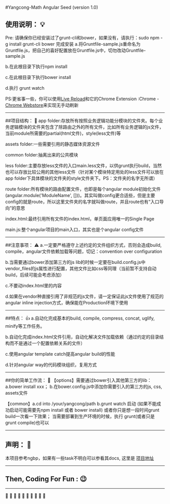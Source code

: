 #Yangcong-Math Angular Seed (version 1.0)
## 使用说明： :bulb:
Pre: 请确保你已经安装过了grunt-cli和bower，如果没有，请执行：sudo npm -g install grunt-cli bower  完成安装
a.将Gruntfile-sample.js重命名为Gruntfile.js，把自己的喜好配置放在Gruntfile.js中，切勿改动Gruntfile-sample.js

b.在此根目录下执行npm install

c.在此根目录下执行bower install

d.执行 grunt watch

PS:更省事一些，你可以使用[Live Reload](http://livereload.com/)和它的Chrome Extension :Chrome - [Chrome Webstore](https://chrome.google.com/webstore/detail/livereload/jnihajbhpnppcggbcgedagnkighmdlei)来实现无手动刷新

******************************************************************************************

##项目结构： :file_folder:
  app folder:存放所有按照业务逻辑功能分模块的文件夹。每个业务逻辑模块的文件夹包含了除路由之外的所有文件，比如所有业务逻辑的js文件，当前module所需要的partial(html文件)，style(less文件)等

  assets folder:一些需要引用的静态媒体资源文件

  common folder:抽离出来的公共模块

  less folder:主要存放less文件的入口main.less文件，以供grunt执行build，当然也可以存放比较公用的其他less文件（针对某个模块特定用处的less文件可以放在app folder下具体模块的文件夹的style文件夹下。PS：文件夹的名字无所谓）

  route folder:所有模块的路由配置文件，也即是每个angular module初始化文件(angular.module('ModuleName', []))。其实叫做config更合适些，但是主要config的就是route，所以这里文件夹的名字就叫做route，并且route也有“入口导向”的意思

  index.html:最终引用所有文件的index.html，单页面应用唯一的Single Page

  main.js:整个angular项目的main入口，其实也是个angular config文件

******************************************************************************************

##注意事项： :warning:
a.一定要严格遵守上述约定的文件组织方式，否则会造成build, compile，angular文件依赖加载等问题，切记：convention over configuration

b.当需要通过bower添加第三方的js lib的时候一定要在build.config.js中vendor_files的js属性进行配置，其他文件比如css等同理（当前暂不支持自动build，后续可能会考虑添加）

c.不要动index.html里的内容

d.如果在vendor种直接引用了非规范的js文件，请一定保证此js文件使用了规范的angular inline injection方式，确保能在Production环境下使用

******************************************************************************************

##特点： :thumbsup:
a.自动化完成基本的build, compile, compress, concat, uglify, minify等工作任务。

b.自动化完成index.html文件引用，自动化解决文件加载依赖（通过约定的目录结构而不是通过一个配置依赖关系的文件）

c.使用angular template catch提高angular build的性能

d.针对angular way的代码模块组织，复用方式

******************************************************************************************

##你的简单工作流： :memo:
【options】需要通过bower引入其他第三方的lib： a.bower install xxx；
                                                                       b.在bower.config.js中添加你需要引入的第三方的js, css, assets文件

【common】a.cd into /your/yangcong/path
                     b.grunt watch 启动  (如果不能成功启动可能需要先npm install 或者 bower install) 或者你只是想一段时间grunt build一次看一下效果； 当需要部署到生产环境的时候，执行 grunt(或者只是
                   grunt compile)也可以

******************************************************************************************

## 声明： :loudspeaker:
本项目参考ngbp，如果有一些task不明白可以参看其docs, 这里是 [项目地址](https://github.com/ngbp/ngbp)

******************************************************************************************

## Then, Coding For Fun :  :wink:

******************************************************************************************
:clap: :clap: :clap: :clap: :clap: :clap: :clap: :clap: :clap: :clap:


